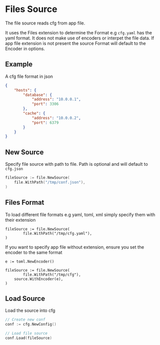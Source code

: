 # Files Source

The file source reads cfg from app file. 

It uses the Files extension to determine the Format e.g `cfg.yaml` has the yaml format. 
It does not make use of encoders or interpet the file data. If app file extension is not present 
the source Format will default to the Encoder in options.

## Example

A cfg file format in json

```json
{
    "hosts": {
        "database": {
            "address": "10.0.0.1",
            "port": 3306
        },
        "cache": {
            "address": "10.0.0.2",
            "port": 6379
        }
    }
}
```

## New Source

Specify file source with path to file. Path is optional and will default to `cfg.json`

```go
fileSource := file.NewSource(
	file.WithPath("/tmp/conf.json"),
)
```

## Files Format

To load different file formats e.g yaml, toml, xml simply specify them with their extension

```
fileSource := file.NewSource(
        file.WithPath("/tmp/cfg.yaml"),
)
```

If you want to specify app file without extension, ensure you set the encoder to the same format

```
e := toml.NewEncoder()

fileSource := file.NewSource(
        file.WithPath("/tmp/cfg"),
	source.WithEncoder(e),
)
```

## Load Source

Load the source into cfg

```go
// Create new conf
conf := cfg.NewConfig()

// Load file source
conf.Load(fileSource)
```

